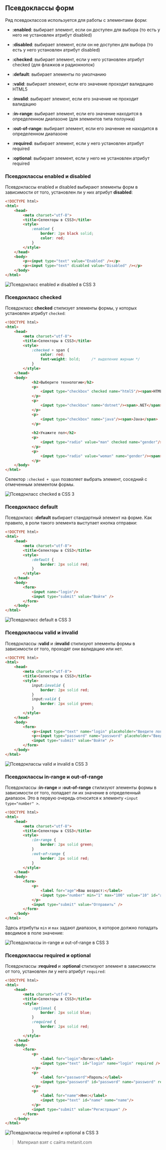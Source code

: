 ## Псевдоклассы форм

Ряд псевдоклассов используется для работы с элементами форм:

- **:enabled**: выбирает элемент, если он доступен для выбора (то есть у него не установлен атрибут disabled)

- **:disabled**: выбирает элемент, если он не доступен для выбора (то есть у него установлен атрибут disabled)

- **:checked**: выбирает элемент, если у него установлен атрибут checked (для флажков и радиокнопок)

- **:default**: выбирает элементы по умолчанию

- **:valid**: выбирает элемент, если его значение проходит валидацию HTML5

- **:invalid**: выбирает элемент, если его значение не проходит валидацию

- **:in-range**: выбирает элемент, если его значение находится в определенном диапазоне (для элементов типа ползунка)

- **:out-of-range**: выбирает элемент, если его значение не находится в определенном диапазоне

- **:required**: выбирает элемент, если у него установлен атрибут required

- **:optional**: выбирает элемент, если у него не установлен атрибут required

### Псевдоклассы enabled и disabled

Псевдоклассы enabled и disabled выбирают элементы форм в зависимости от того, установлен ли у них атрибут **disabled**:

```html
<!DOCTYPE html>
<html>
    <head>
        <meta charset="utf-8">
        <title>Селекторы в CSS3</title>
        <style>
            :enabled {
                border: 2px black solid;
                color: red;
            }
        </style>
    </head>
    <body>
        <p><input type="text" value="Enabled" /></p>
        <p><input type="text" disabled value="Disabled" /></p>
    </body>
</html>
```

![Псевдокласс enabled и disabled в CSS 3](https://metanit.com/web/html5/pics/4.71.png)

### Псевдокласс checked

Псевдокласс **checked** стилизует элементы формы, у которых установлен атрибут `checked`:

```html
<!DOCTYPE html>
<html>
    <head>
        <meta charset="utf-8">
        <title>Селекторы в CSS3</title>
        <style>
            :checked + span {
                color: red;
                font-weight: bold;     /* выделение жирным */
            }
        </style>
    </head>
    <body>
            <h2>Выберите технологию</h2>
            <p>
                <input type="checkbox" checked name="html5"/><span>HTML5</span>
            </p>
            <p>
                <input type="checkbox" name="dotnet"/><span>.NET</span>
            </p>
            <p>
                <input type="checkbox" name="java"/><span>Java</span>
            </p>
            
            <h2>Укажите пол</h2>
            <p>
                <input type="radio" value="man" checked name="gender"/><span>мужской</span>
            </p>
            <p>
                <input type="radio" value="woman" name="gender"/><span>женский</span>
            </p>
    </body>
</html>
```

Селектор `:checked + span` позволяет выбрать элемент, соседний с отмеченным элементом формы.

![Псевдокласс checked в CSS 3](https://metanit.com/web/html5/pics/4.72.png)

### Псевдокласс default

Псевдокласс **:default** выбирает стандартный элемент на форме. Как правило, в роли такого элемента выступает кнопка отправки:

```html
<!DOCTYPE html>
<html>
    <head>
        <meta charset="utf-8">
        <title>Селекторы в CSS3</title>
        <style>
            :default {
                border: 2px solid red;
            }
        </style>
    </head>
    <body>
        <form>
            <input name="login"/>
            <input type="submit" value="Войти" />
        </form>
    </body>
</html>
```

![Псевдокласс default в CSS 3](https://metanit.com/web/html5/pics/4.73.png)

### Псевдоклассы valid и invalid

Псевдоклассы **:valid** и **:invalid** стилизуют элементы формы в зависимости от того, проходят они валидацию или нет.

```html
<!DOCTYPE html>
<html>
    <head>
        <meta charset="utf-8">
        <title>Селекторы в CSS3</title>
        <style>
            input:invalid {
                border: 2px solid red;
            }
            input:valid {
                border: 2px solid green;
            }
        </style>
    </head>
    <body>
        <form>
            <p><input type="text" name="login" placeholder="Введите логин" required /></p>
            <p><input type="password" name="password" placeholder="Введите пароль" required /></p>
            <input type="submit" value="Войти" />
        </form>
    </body>
</html>
```

![Псевдоклассы valid и invalid в CSS 3](https://metanit.com/web/html5/pics/4.74.png)

### Псевдоклассы in-range и out-of-range

Псевдоклассы **:in-range** и **:out-of-range** стилизуют элементы формы в зависимости от того, попадает ли их значение в определенный диапазон. Это в первую очередь относится к элементу `<input type="number" >`.

```html
<!DOCTYPE html>
<html>
    <head>
        <meta charset="utf-8">
        <title>Селекторы в CSS3</title>
        <style>
            :in-range {
                border: 2px solid green;
            }
            :out-of-range {
                border: 2px solid red;
            }
        </style>
    </head>
    <body>
        <form>
            <p>
                <label for="age">Ваш возраст:</label> 
                <input type="number" min="1" max="100" value="10" id="age" name="age"/>
            </p>
            <input type="submit" value="Отправить" />
        </form>
    </body>
</html>
```

Здесь атрибуты `min` и `max` задают диапазон, в которое должно попадать вводимое в поле значение:

![Псевдоклассы in-range и out-of-range в CSS 3](https://metanit.com/web/html5/pics/4.75.png)

### Псевдоклассы required и optional

Псевдоклассы **:required** и **:optional** стилизуют элемент в зависимости от того, установлен ли у него атрибут `required`:

```html
<!DOCTYPE html>
<html>
    <head>
        <meta charset="utf-8">
        <title>Селекторы в CSS3</title>
        <style>
            :optional {
                border: 2px solid blue;
            }
            :required {
                border: 2px solid red;
            }
        </style>
    </head>
    <body>
        <form>
            <p>
                <label for="login">Логин:</label> 
                <input type="text" id="login" name="login" required />
            </p>
            <p>
                <label for="password">Пароль:</label> 
                <input type="password" id="password" name="password" required />
            </p>
            <p>
                <label for="name">Имя:</label> 
                <input type="text" id="name" name="name"/>
            </p>
            <input type="submit" value="Регистрация" />
        </form>
    </body>
</html>
```

![Псевдоклассы required и optional в CSS 3](https://metanit.com/web/html5/pics/4.76.png)


> Материал взят с сайта metanit.com